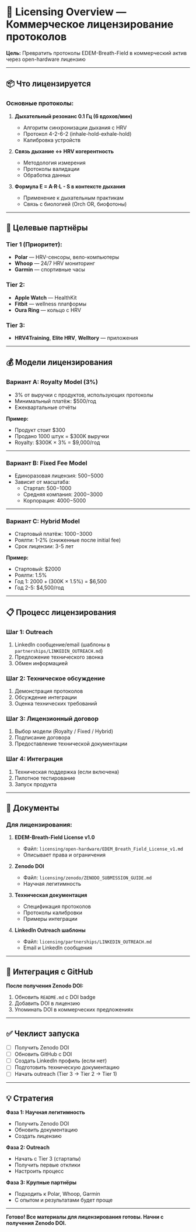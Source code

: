 # 💼 Licensing Overview — Коммерческое лицензирование протоколов

**Цель:** Превратить протоколы EDEM-Breath-Field в коммерческий актив через open-hardware лицензию

---

## 📦 Что лицензируется

### Основные протоколы:

1. **Дыхательный резонанс 0.1 Гц (6 вдохов/мин)**
   - Алгоритм синхронизации дыхания с HRV
   - Протокол 4-2-6-2 (inhale-hold-exhale-hold)
   - Калибровка устройств

2. **Связь дыхание ↔ HRV когерентность**
   - Методология измерения
   - Протоколы валидации
   - Обработка данных

3. **Формула E = A·R·L - S в контексте дыхания**
   - Применение к дыхательным практикам
   - Связь с биологией (Orch OR, биофотоны)

---

## 🎯 Целевые партнёры

### Tier 1 (Приоритет):
- **Polar** — HRV-сенсоры, вело-компьютеры
- **Whoop** — 24/7 HRV мониторинг
- **Garmin** — спортивные часы

### Tier 2:
- **Apple Watch** — HealthKit
- **Fitbit** — wellness платформы
- **Oura Ring** — кольцо с HRV

### Tier 3:
- **HRV4Training**, **Elite HRV**, **Welltory** — приложения

---

## 💰 Модели лицензирования

### Вариант A: Royalty Model (3%)
- 3% от выручки с продуктов, использующих протоколы
- Минимальный платёж: $500/год
- Ежеквартальные отчёты

**Пример:**
- Продукт стоит $300
- Продано 1000 штук = $300K выручки
- Royalty: $300K × 3% = $9,000/год

---

### Вариант B: Fixed Fee Model
- Единоразовая лицензия: $500-$5000
- Зависит от масштаба:
  - Стартап: $500-$1000
  - Средняя компания: $2000-$3000
  - Корпорация: $4000-$5000

---

### Вариант C: Hybrid Model
- Стартовый платёж: $1000-$3000
- Роялти: 1-2% (сниженные после initial fee)
- Срок лицензии: 3-5 лет

**Пример:**
- Стартовый: $2000
- Роялти: 1.5%
- Год 1: $2000 + ($300K × 1.5%) = $6,500
- Год 2-5: $4,500/год

---

## 📋 Процесс лицензирования

### Шаг 1: Outreach
1. LinkedIn сообщение/email (шаблоны в `partnerships/LINKEDIN_OUTREACH.md`)
2. Предложение технического звонка
3. Обмен информацией

### Шаг 2: Техническое обсуждение
1. Демонстрация протоколов
2. Обсуждение интеграции
3. Оценка технических требований

### Шаг 3: Лицензионный договор
1. Выбор модели (Royalty / Fixed / Hybrid)
2. Подписание договора
3. Предоставление технической документации

### Шаг 4: Интеграция
1. Техническая поддержка (если включена)
2. Пилотное тестирование
3. Запуск продукта

---

## 📄 Документы

### Для лицензирования:

1. **EDEM-Breath-Field License v1.0**
   - Файл: `licensing/open-hardware/EDEM_Breath_Field_License_v1.md`
   - Описывает права и ограничения

2. **Zenodo DOI**
   - Файл: `licensing/zenodo/ZENODO_SUBMISSION_GUIDE.md`
   - Научная легитимность

3. **Техническая документация**
   - Спецификация протоколов
   - Протоколы калибровки
   - Примеры интеграции

4. **LinkedIn Outreach шаблоны**
   - Файл: `licensing/partnerships/LINKEDIN_OUTREACH.md`
   - Email и LinkedIn сообщения

---

## 🔗 Интеграция с GitHub

**После получения Zenodo DOI:**

1. Обновить `README.md` с DOI badge
2. Добавить DOI в лицензию
3. Упоминать DOI в коммерческих предложениях

---

## ✅ Чеклист запуска

- [ ] Получить Zenodo DOI
- [ ] Обновить GitHub с DOI
- [ ] Создать LinkedIn профиль (если нет)
- [ ] Подготовить техническую документацию
- [ ] Начать outreach (Tier 3 → Tier 2 → Tier 1)

---

## 💡 Стратегия

**Фаза 1: Научная легитимность**
- Получить Zenodo DOI
- Обновить документацию
- Создать лицензию

**Фаза 2: Outreach**
- Начать с Tier 3 (стартапы)
- Получить первые отклики
- Настроить процесс

**Фаза 3: Крупные партнёры**
- Подходить к Polar, Whoop, Garmin
- С опытом и результатами будет проще

---

**Готово! Все материалы для лицензирования готовы. Начни с получения Zenodo DOI.**
